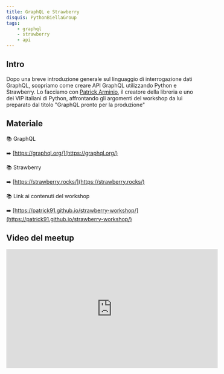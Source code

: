 ```yaml
---
title: GraphQL e Strawberry
disquis: PythonBiellaGroup
tags:
    - graphql
    - strawberry
    - api
---
```

## Intro

Dopo una breve introduzione generale sul linguaggio di interrogazione dati GraphQL, scopriamo come creare API GraphQL utilizzando Python e Strawberry.
Lo facciamo con [Patrick Arminio](https://www.linkedin.com/in/patrickarminio/), il creatore della libreria e uno dei VIP italiani di Python, affrontando gli argomenti del workshop da lui preparato dal titolo "GraphQL pronto per la produzione"

## Materiale

📚 GraphQL

➡️ [https://graphql.org/](https://graphql.org/)

📚 Strawberry

➡️ [https://strawberry.rocks/](https://strawberry.rocks/)

📚 Link ai contenuti del workshop

➡️ [https://patrick91.github.io/strawberry-workshop/](https://patrick91.github.io/strawberry-workshop/)

## Video del meetup
<iframe width="560" height="315" src="https://www.youtube.com/embed/Pd2mTGlkqQs" title="YouTube video player" frameborder="0" allow="accelerometer; autoplay; clipboard-write; encrypted-media; gyroscope; picture-in-picture; web-share" allowfullscreen></iframe>